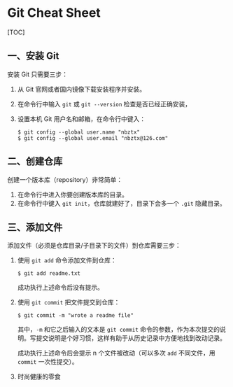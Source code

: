# Git Cheat Sheet

[TOC]

## 一、安装 Git

安装 Git 只需要三步：

1. 从 Git 官网或者国内镜像下载安装程序并安装。

2. 在命令行中输入 `git` 或 `git --version` 检查是否已经正确安装，

3. 设置本机 Git 用户名和邮箱，在命令行中键入：

   ```shell
   $ git config --global user.name "nbztx"
   $ git config --global user.email "nbztx@126.com"
   ```

## 二、创建仓库

创建一个版本库（repository）非常简单：

1. 在命令行中进入你要创建版本库的目录。
2. 在命令行中键入 `git init`，仓库就建好了，目录下会多一个 `.git` 隐藏目录。


## 三、添加文件

添加文件（必须是仓库目录/子目录下的文件）到仓库需要三步：

1. 使用 `git add` 命令添加文件到仓库：

   ```shell
   $ git add readme.txt
   ```

   成功执行上述命令后没有提示。

2. 使用 `git commit` 把文件提交到仓库：

   ```shell
   $ git commit -m "wrote a readme file"
   ```

   其中，`-m` 和它之后输入的文本是 `git commit` 命令的参数，作为本次提交的说明。写提交说明是个好习惯，这样有助于从历史记录中方便地找到改动记录。

   成功执行上述命令后会提示 n 个文件被改动（可以多次 `add` 不同文件，用 `commit` 一次性提交）。

3. 时尚健康的零食

